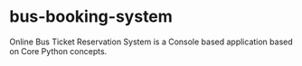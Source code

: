# bus-booking-system
Online Bus Ticket Reservation System is a Console based application based on Core Python concepts.
